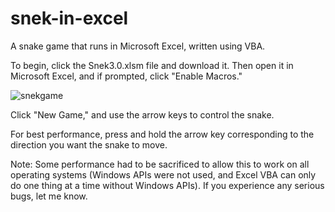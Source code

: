 # snek-in-excel
A snake game that runs in Microsoft Excel, written using VBA.

To begin, click the Snek3.0.xlsm file and download it. Then open it in Microsoft Excel, and if prompted, click "Enable Macros."

![snekgame](https://user-images.githubusercontent.com/37820010/37943708-ac996804-3146-11e8-8cb8-36b2648eed0a.png)

Click "New Game," and use the arrow keys to control the snake.

For best performance, press and hold the arrow key corresponding to the direction you want the snake to move.



Note: Some performance had to be sacrificed to allow this to work on all operating systems (Windows APIs were not used, and Excel VBA can only do one thing at a time without Windows APIs). If you experience any serious bugs, let me know.
